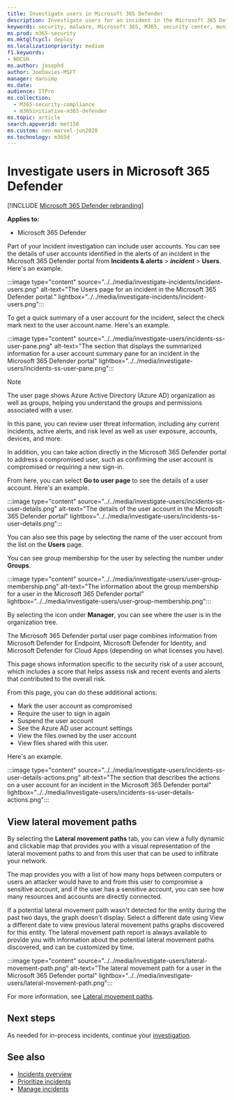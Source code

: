 ```yaml
---
title: Investigate users in Microsoft 365 Defender
description: Investigate users for an incident in the Microsoft 365 Defender portal.
keywords: security, malware, Microsoft 365, M365, security center, monitor, report, identities, data, devices, apps, incident, analyze, response
ms.prod: m365-security
ms.mktglfcycl: deploy
ms.localizationpriority: medium
f1.keywords:
- NOCSH
ms.author: josephd
author: JoeDavies-MSFT
manager: dansimp
ms.date: 
audience: ITPro
ms.collection: 
  - M365-security-compliance
  - m365initiative-m365-defender
ms.topic: article
search.appverid: met150
ms.custom: seo-marvel-jun2020
ms.technology: m365d
---
```

# Investigate users in Microsoft 365 Defender

[!INCLUDE [Microsoft 365 Defender rebranding](../includes/microsoft-defender.md)]

**Applies to:**

- Microsoft 365 Defender

Part of your incident investigation can include user accounts. You can see the details of user accounts identified in the alerts of an incident in the Microsoft 365 Defender portal from **Incidents & alerts** \> ***incident*** \> **Users**. Here's an example.

:::image type="content" source="../../media/investigate-incidents/incident-users.png" alt-text="The Users page for an incident in the Microsoft 365 Defender portal." lightbox="../../media/investigate-incidents/incident-users.png":::

To get a quick summary of a user account for the incident, select the check mark next to the user account name. Here's an example.

:::image type="content" source="../../media/investigate-users/incidents-ss-user-pane.png" alt-text="The section that displays the summarized information for a user account summary pane for an incident in the Microsoft 365 Defender portal" lightbox="../../media/investigate-users/incidents-ss-user-pane.png":::

> [!NOTE]
> The user page shows Azure Active Directory (Azure AD) organization as well as groups, helping you understand the groups and permissions associated with a user.

In this pane, you can review user threat information, including any current incidents, active alerts, and risk level as well as user exposure, accounts, devices, and more.

In addition, you can take action directly in the Microsoft 365 Defender portal to address a compromised user, such as confirming the user account is compromised or requiring a new sign-in.

From here, you can select **Go to user page** to see the details of a user account. Here's an example.

:::image type="content" source="../../media/investigate-users/incidents-ss-user-details.png" alt-text="The details of the user account in the Microsoft 365 Defender portal" lightbox="../../media/investigate-users/incidents-ss-user-details.png":::

You can also see this page by selecting the name of the user account from the list on the **Users** page.

You can see group membership for the user by selecting the number under **Groups**.

:::image type="content" source="../../media/investigate-users/user-group-membership.png" alt-text="The information about the group membership for a user in the Microsoft 365 Defender portal" lightbox="../../media/investigate-users/user-group-membership.png":::

By selecting the icon under **Manager**, you can see where the user is in the organization tree.

The Microsoft 365 Defender portal user page combines information from Microsoft Defender for Endpoint, Microsoft Defender for Identity, and Microsoft Defender for Cloud Apps (depending on what licenses you have).

This page shows information specific to the security risk of a user account, which includes a score that helps assess risk and recent events and alerts that contributed to the overall risk.

From this page, you can do these additional actions:

- Mark the user account as compromised
- Require the user to sign in again
- Suspend the user account
- See the Azure AD user account settings
- View the files owned by the user account
- View files shared with this user.

Here's an example.

:::image type="content" source="../../media/investigate-users/incidents-ss-user-details-actions.png" alt-text="The section that describes the actions on a user account for an incident in the Microsoft 365 Defender portal" lightbox="../../media/investigate-users/incidents-ss-user-details-actions.png":::

## View lateral movement paths

By selecting the **Lateral movement paths** tab, you can view a fully dynamic and clickable map that provides you with a visual representation of the lateral movement paths to and from this user that can be used to infiltrate your network.

The map provides you with a list of how many hops between computers or users an attacker would have to and from this user to compromise a sensitive account, and if the user has a sensitive account, you can see how many resources and accounts are directly connected.

If a potential lateral movement path wasn't detected for the entity during the past two days, the graph doesn't display. Select a different date using View a different date to view previous lateral movement paths graphs discovered for this entity. The lateral movement path report is always available to provide you with information about the potential lateral movement paths discovered, and can be customized by time.

:::image type="content" source="../../media/investigate-users/lateral-movement-path.png" alt-text="The lateral movement path for a user in the Microsoft 365 Defender portal" lightbox="../../media/investigate-users/lateral-movement-path.png":::

For more information, see [Lateral movement paths](/defender-for-identity/use-case-lateral-movement-path).

## Next steps

As needed for in-process incidents, continue your [investigation](investigate-incidents.md).

## See also

- [Incidents overview](incidents-overview.md)
- [Prioritize incidents](incident-queue.md)
- [Manage incidents](manage-incidents.md)
